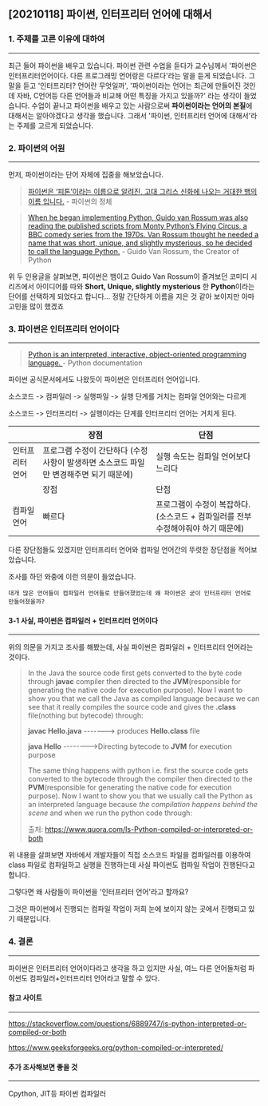 ## [20210118] 파이썬, 인터프리터 언어에 대해서


### 1. 주제를 고른 이유에 대하여

---

최근 들어 파이썬을 배우고 있습니다. 파이썬 관련 수업을 듣다가 교수님께서 '파이썬은 인터프리터언어이다. 다른 프로그래밍 언어랑은 다르다'라는 말을 듣게 되었습니다. 그 말을 듣고 '인터프리터? 언어란 무엇일까', '파이썬이라는 언어는 최근에 만들어진 것인데 자바, C언어등 다른 언어들과 비교해 어떤 특징을 가지고 있을까?' 라는 생각이 들었습니다. 수업이 끝나고 파이썬을 배우고 있는 사람으로써 **파이썬이라는 언어의 본질**에 대해서는 알아야겠다고 생각을 했습니다. 그래서 '파이썬, 인터프리터 언어에 대해서'라는 주제를 고르게 되었습니다. 



###  2. 파이썬의 어원

---

먼저, 파이썬이라는 단어 자체에 집중을 해보았습니다.

>  [파이썬은 ‘피톤’이라는 이름으로 알려진, 고대 그리스 신화에 나오는 거대한 뱀의 이름 입니다.](https://devissue.wordpress.com/2014/04/13/%ED%8C%8C%EC%9D%B4%EC%8D%AC%EC%9D%98-%EC%96%B4%EC%9B%90/)  - 파이썬의 정체

> [When he began implementing Python, Guido van Rossum was also reading the published scripts from Monty Python’s Flying Circus, a BBC comedy series from the 1970s. Van Rossum thought he needed a name that was short, unique, and slightly mysterious, so he decided to call the language Python.](https://docs.python.org/3/faq/general.html#why-is-it-called-python) - Guido Van Rossum, the Creator of Python



위 두 인용글을 살펴보면, 파이썬은 뱀이고 Guido Van Rossum이 즐겨보던 코미디 시리즈에서 아이디어를 따와 **Short, Unique, slightly mysterious** 한 **Python**이라는 단어를 선택하게 되었다고 합니다... 정말 간단하게 이름을 지은 것 같아 보이지만 아마 고민을 많이 했겠죠



### 3. 파이썬은 인터프리터 언어이다

---

> [Python is an interpreted, interactive, object-oriented programming language. ](https://docs.python.org/3/faq/general.html#why-is-it-called-python) - Python documentation

파이썬 공식문서에서도 나왔듯이 파이썬은 인터프리터 언어입니다.

소스코드 -> 컴파일러 -> 실행파일 -> 실행 단계를 거치는 컴파일 언어와는 다르게

소스코드 -> 인터프리터 -> 실행이라는 단계를 인터프리터 언어는 거치게 된다. 

|                 | 장점                                                         | 단점                                                         |
| --------------- | ------------------------------------------------------------ | ------------------------------------------------------------ |
| 인터프리터 언어 | 프로그램 수정이 간단하다 (수정 사항이 발생하면 소스코드 파일만 변경해주면 되기 때문에) | 실행 속도는 컴파일 언어보다 느리다                           |
|                 | 장점                                                         | 단점                                                         |
| 컴파일 언어     | 빠르다                                                       | 프로그램이 수정이 복잡하다. (소스코드 + 컴파일러를 전부 수정해야줘야 하기 때문에) |

다른 장단점들도 있겠지만 인터프리터 언어와 컴파일 언어간의 뚜렷한 장단점을 적어보았습니다.

조사를 하던 와중에 이런 의문이 들었습니다. 

`대개 많은 언어들이 컴파일러 언어들로 만들어졌었는데 왜 파이썬은 굳이 인터프리터 언어로 만들어졌을까?`



#### 3-1 사실, 파이썬은 컴파일러 + 인터프리터 언어이다

---

위의 의문을 가지고 조사를 해봤는데, 사실 파이썬은 컴파일러 + 인터프리터 언어라는 것이다.

> In the Java the source code first gets converted to the byte code through **javac** compiler then directed to the **JVM**(responsible for generating the native code for execution purpose). Now I want to show you that we call the Java as compiled language because we can see that it really compiles the source code and gives the **.class** file(nothing but bytecode) through:
>
> **javac Hello.java** -------> produces **Hello.class** file
>
> **java Hello** -------->Directing bytecode to **JVM** for execution purpose
>
> The same thing happens with python i.e. first the source code gets converted to the bytecode through the compiler then directed to the **PVM**(responsible for generating the native code for execution purpose). Now I want to show you that we usually call the Python as an interpreted language because *the compilation happens behind the scene* and when we run the python code through:
>
> 출처: https://www.quora.com/Is-Python-compiled-or-interpreted-or-both

위 내용을 살펴보면 자바에서 개발자들이 직접 소스코드 파일을 컴파일러를 이용하여 class 파일로 컴파일하고 실행을 진행하는데 사실 파이썬도 컴파일 작업이 진행된다고 합니다. 

그렇다면 왜 사람들이 파이썬을 '인터프리터 언어'라고 할까요?

그것은 파이썬에서 진행되는 컴파일 작업이 저희 눈에 보이지 않는 곳에서 진행되고 있기 때문입니다.



### 4. 결론

---

파이썬은 인터프리터 언어이다라고 생각을 하고 있지만 사실, 여느 다른 언어들처럼 파이썬도 컴파일러+인터프리터 언어라고 말할 수 있다.



#### 참고 사이트

---

https://stackoverflow.com/questions/6889747/is-python-interpreted-or-compiled-or-both

https://www.geeksforgeeks.org/python-compiled-or-interpreted/



#### 추가 조사해보면 좋을 것

---

Cpython, JIT등 파이썬 컴파일러

